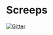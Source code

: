 # Screeps

[![Gitter](https://badges.gitter.im/Join%20Chat.svg)](https://gitter.im/screeps-chat/screeps?utm_source=badge&utm_medium=badge&utm_campaign=pr-badge&utm_content=badge)
